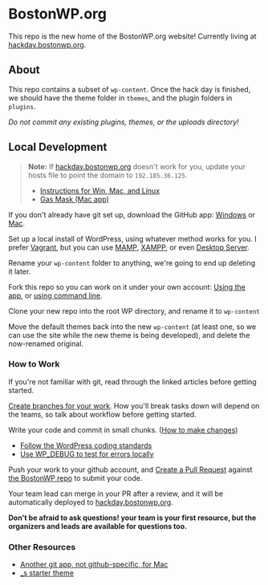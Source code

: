 BostonWP.org
=============

This repo is the new home of the BostonWP.org website! Currently living at [hackday.bostonwp.org](http://hackday.bostonwp.org/).

## About

This repo contains a subset of `wp-content`. Once the hack day is finished, we should have the theme folder in `themes`, and the plugin folders in `plugins`. 

_Do not commit any existing plugins, themes, or the uploads directory!_

## Local Development

> __Note:__ If [hackday.bostonwp.org](http://hackday.bostonwp.org/) doesn't work for you, update your hosts file to point the domain to `192.185.36.125`.
>
> - [Instructions for Win, Mac, and Linux](http://www.rackspace.com/knowledge_center/article/how-do-i-modify-my-hosts-file) 
> - [Gas Mask (Mac app)](http://www.clockwise.ee/gasmask/)

If you don't already have git set up, download the GitHub app: [Windows](https://windows.github.com/) or [Mac](https://mac.github.com/).

Set up a local install of WordPress, using whatever method works for you. I prefer [Vagrant](https://github.com/Varying-Vagrant-Vagrants/VVV/), but you can use [MAMP](http://www.mamp.info/en/), [XAMPP](https://www.apachefriends.org/index.html), or even [Desktop Server](http://serverpress.com/products/desktopserver/).

Rename your `wp-content` folder to anything, we're going to end up deleting it later.

Fork this repo so you can work on it under your own account: [Using the app](https://guides.github.com/activities/forking/), or [using command line](https://help.github.com/articles/fork-a-repo/).

Clone your new repo into the root WP directory, and rename it to `wp-content`

Move the default themes back into the new `wp-content` (at least one, so we can use the site while the new theme is being developed), and delete the now-renamed original.

### How to Work

If you're not familiar with git, read through the linked articles before getting started.

[Create branches for your work](https://help.github.com/articles/branching-out/#branches). How you'll break tasks down will depend on the teams, so talk about workflow before getting started.

Write your code and commit in small chunks. ([How to make changes](https://help.github.com/articles/making-changes/))

- [Follow the WordPress coding standards](https://make.wordpress.org/core/handbook/coding-standards/php/)
- [Use WP_DEBUG to test for errors locally](http://codex.wordpress.org/Editing_wp-config.php#Debug)

Push your work to your github account, and [Create a Pull Request](https://help.github.com/articles/creating-a-pull-request/) against [the BostonWP repo](https://github.com/bostonwp/2015-bostonwp/) to submit your code.

Your team lead can merge in your PR after a review, and it will be automatically deployed to [hackday.bostonwp.org](http://hackday.bostonwp.org/).

__Don't be afraid to ask questions! your team is your first resource, but the organizers and leads are available for questions too.__

### Other Resources

- [Another git app, not github-specific, for Mac](http://rowanj.github.io/gitx/)
- [_s starter theme](http://underscores.me/)

